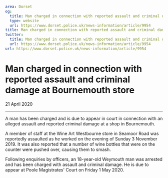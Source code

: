 ```yaml
area: Dorset
og:
  title: Man charged in connection with reported assault and criminal damage at Bournemouth store
  type: website
  url: https://www.dorset.police.uk/news-information/article/9954
title: Man charged in connection with reported assault and criminal damage at Bournemouth store |
twitter:
  title: Man charged in connection with reported assault and criminal damage at Bournemouth store
  url: https://www.dorset.police.uk/news-information/article/9954
url: https://www.dorset.police.uk/news-information/article/9954
```

# Man charged in connection with reported assault and criminal damage at Bournemouth store

21 April 2020

* * *

A man has been charged and is due to appear in court in connection with an alleged assault and reported criminal damage at a shop in Bournemouth.

A member of staff at the Wine Art Westbourne store in Seamoor Road was reportedly assaulted as he worked on the evening of Sunday 3 November 2019. It was also reported that a number of wine bottles that were on the counter were pushed over, causing them to smash.

Following enquiries by officers, an 18-year-old Weymouth man was arrested and has been charged with assault and criminal damage. He is due to appear at Poole Magistrates' Court on Friday 1 May 2020.
